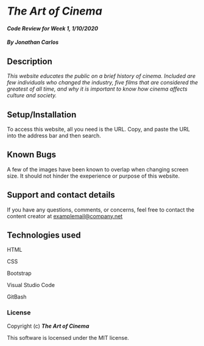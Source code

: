 # _The Art of Cinema_

#### _Code Review for Week 1, 1/10/2020_

#### _By Jonathan Carlos_

## Description

_This website educates the public on a brief history of cinema. Included are few individuals who changed the industry, five films that are considered the greatest of all time, and why it is important to know how cinema affects culture and society._ 

## Setup/Installation

To access this website, all you need is the URL. Copy, and paste the URL into the address bar and then search.

## Known Bugs

A few of the images have been known to overlap when changing screen size. It should not hinder the exeperience or purpose of this website.

## Support and contact details

If you have any questions, comments, or concerns, feel free to contact the content creator at examplemail@company.net 

## Technologies used

HTML

CSS

Bootstrap

Visual Studio Code

GitBash

### License

Copyright (c) **_The Art of Cinema_**

This software is locensed under the MIT license.